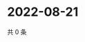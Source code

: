 # 2022-08-21

共 0 条

<!-- BEGIN WEIBO -->
<!-- 最后更新时间 Sun Aug 21 2022 20:07:55 GMT+0800 (China Standard Time) -->

<!-- END WEIBO -->

